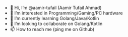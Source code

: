 - 👋 Hi, I’m @aamir-tufail (Aamir Tufail Ahmad)
- 👀 I’m interested in Programming/Gaming/PC hardware
- 🌱 I’m currently learning Golang/Java/Kotlin
- 💞️ I’m looking to collaborate on Golang/Kotlin
- 📫 How to reach me (ping me on Github)
